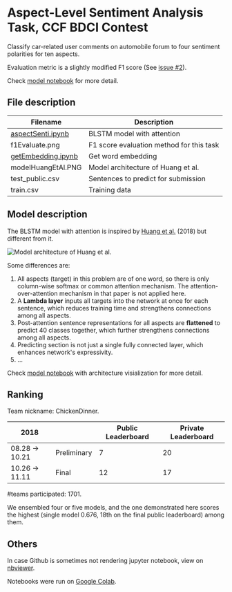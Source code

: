 # Aspect-Level Sentiment Analysis Task, CCF BDCI Contest

Classify car-related user comments on automobile forum to four sentiment polarities for ten aspects.

Evaluation metric is a slightly modified F1 score (See [issue #2](https://github.com/idorce/sentiment-analysis-ccf-bdci/issues/2)).

Check [model notebook](https://github.com/idorce/sentiment-analysis-ccf-bdci/blob/master/aspectSenti.ipynb) for more detail.

## File description

| Filename           | Description                         |
| -                  | -                                   |
| [aspectSenti.ipynb](https://github.com/idorce/sentiment-analysis-ccf-bdci/blob/master/aspectSenti.ipynb)  | BLSTM model with attention          |
| f1Evaluate.png     | F1 score evaluation method for this task |
| [getEmbedding.ipynb](https://github.com/idorce/sentiment-analysis-ccf-bdci/blob/master/getEmbedding.ipynb)  | Get word embedding                  |
| modelHuangEtAl.PNG | Model architecture of Huang et al.  |
| test_public.csv    | Sentences to predict for submission |
| train.csv          | Training data                       |

## Model description

The BLSTM model with attention is inspired by [Huang et al.](https://arxiv.org/abs/1804.06536) (2018) but different from it.

![Model architecture of Huang et al.](./modelHuangEtAl.PNG)

Some differences are:
1. All aspects (target) in this problem are of one word, so there is only column-wise softmax or common attention mechanism. The attention-over-attention mechanism in that paper is not applied here.
2. A **Lambda layer** inputs all targets into the network at once for each sentence, which reduces training time and strengthens connections among all aspects.
3. Post-attention sentence representations for all aspects are **flattened** to predict 40 classes together, which further strengthens connections among all aspects.
4. Predicting section is not just a single fully connected layer, which enhances network's expressivity.
5. ...

Check [model notebook](https://github.com/idorce/sentiment-analysis-ccf-bdci/blob/master/aspectSenti.ipynb) with architecture visialization for more detail.

## Ranking

Team nickname: ChickenDinner.

|2018      |     |Public Leaderboard|Private Leaderboard|
|-       |-   |- |- |
|08.28 -> 10.21 | Preliminary |7 |20|
|10.26 -> 11.11 | Final      |12|17|

#teams participated: 1701.

We ensembled four or five models, and the one demonstrated here scores the highest (single model 0.676, 18th on the final public leaderboard) among them.

## Others

In case Github is sometimes not rendering jupyter notebook, view on [nbviewer](https://nbviewer.jupyter.org/github/idorce/sentiment-analysis-ccf-bdci/tree/master/).

Notebooks were run on [Google Colab](https://colab.research.google.com/).
